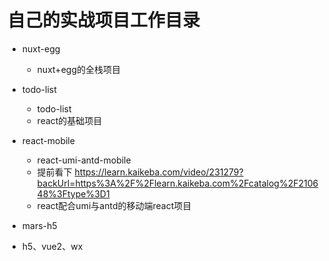 # 自己的实战项目工作目录

- nuxt-egg
  - nuxt+egg的全栈项目

- todo-list
  - todo-list
  - react的基础项目

- react-mobile
  - react-umi-antd-mobile
  - 提前看下 <https://learn.kaikeba.com/video/231279?backUrl=https%3A%2F%2Flearn.kaikeba.com%2Fcatalog%2F210648%3Ftype%3D1>
  - react配合umi与antd的移动端react项目

- mars-h5
 - h5、vue2、wx 
  